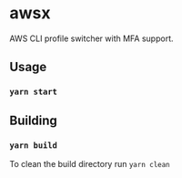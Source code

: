 # awsx

AWS CLI profile switcher with MFA support.

## Usage

### `yarn start`

## Building

### `yarn build`

To clean the build directory run `yarn clean`
